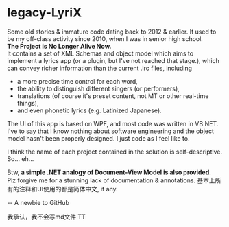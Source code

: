 ﻿# legacy-LyriX

Some old stories &amp; immature code dating back to 2012 &amp; earlier. It used to be my off-class activity since 2010, when I was in senior high school.  
**The Project is No Longer Alive Now.**  
It contains a set of XML Schemas and object model which aims to implement a lyrics app (or a plugin, but I've not reached that stage.), which can convey richer information than the current .lrc files, including  
* a more precise time control for each word,
* the ability to distinguish different singers (or performers),
* translations (of course it's preset content, not MT or other real-time things),
* and even phonetic lyrics (e.g. Latinized Japanese).

The UI of this app is based on WPF, and most code was written in VB.NET. I've to say that I know nothing about software engineering and the object model hasn't been properly designed. I just code as I feel like to.  

I think the name of each project contained in the solution is self-descriptive. So... eh...

Btw, **a simple .NET analogy of Document-View Model is also provided**.  
Plz forgive me for a stunning lack of documentation & annotations. 基本上所有的注释和UI使用的都是简体中文, if any.  

-- A newbie to GitHub

我承认，我不会写md文件 TT